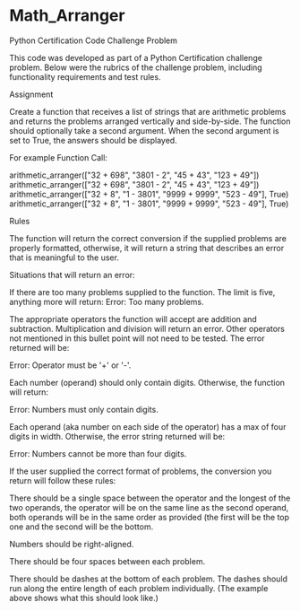 # Math_Arranger
Python Certification Code Challenge Problem

This code was developed as part of a Python Certification challenge problem. Below were the rubrics of the challenge problem, including functionality requirements and test rules.

Assignment

Create a function that receives a list of strings that are arithmetic problems and returns the problems arranged vertically and side-by-side. The function should optionally take a second argument. When the second argument is set to True, the answers should be displayed.

For example
Function Call:

arithmetic_arranger(["32 + 698", "3801 - 2", "45 + 43", "123 + 49"])
arithmetic_arranger(["32 + 698", "3801 - 2", "45 + 43", "123 + 49"])
arithmetic_arranger(["32 + 8", "1 - 3801", "9999 + 9999", "523 - 49"], True)
arithmetic_arranger(["32 + 8", "1 - 3801", "9999 + 9999", "523 - 49"], True)

Rules

The function will return the correct conversion if the supplied problems are properly formatted, otherwise, it will return a string that describes an error that is meaningful to the user.

Situations that will return an error:

If there are too many problems supplied to the function. The limit is five, anything more will return:
Error: Too many problems.

The appropriate operators the function will accept are addition and subtraction. Multiplication and division will return an error. Other operators not mentioned in this bullet point will not need to be tested. The error returned will be:

Error: Operator must be '+' or '-'.

Each number (operand) should only contain digits. Otherwise, the function will return:

Error: Numbers must only contain digits.

Each operand (aka number on each side of the operator) has a max of four digits in width. Otherwise, the error string returned will be:

Error: Numbers cannot be more than four digits.

If the user supplied the correct format of problems, the conversion you return will follow these rules:

There should be a single space between the operator and the longest of the two operands, the operator will be on the same line as the second operand, both operands will be in the same order as provided (the first will be the top one and the second will be the bottom.

Numbers should be right-aligned.

There should be four spaces between each problem.

There should be dashes at the bottom of each problem. The dashes should run along the entire length of each problem individually. (The example above shows what this should look like.)

